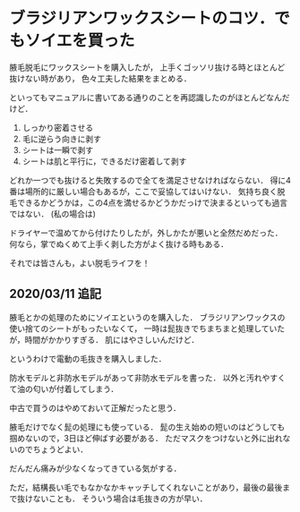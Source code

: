 ブラジリアンワックスシートのコツ．でもソイエを買った
============================

腋毛脱毛にワックスシートを購入したが，
上手くゴッソリ抜ける時とほとんど抜けない時があり，
色々工夫した結果をまとめる．

といってもマニュアルに書いてある通りのことを再認識したのがほとんどなんだけど．


1. しっかり密着させる
2. 毛に逆らう向きに剥す
3. シートは一瞬で剥す
4. シートは肌と平行に，できるだけ密着して剥す


どれか一つでも抜けると失敗するので全てを満足させなければならない．
得に4番は場所的に厳しい場合もあるが，ここで妥協してはいけない．
気持ち良く脱毛できるかどうかは，この4点を満せるかどうかだっけで決まるといっても過言ではない．
(私の場合は)

ドライヤーで温めてから付けたりしたが，外しかたが悪いと全然だめだった．
何なら，掌でぬくめて上手く剥した方がよく抜ける時もある．


それでは皆さんも，よい脱毛ライフを！

2020/03/11 追記
---------------------

腋毛とかの処理のためにソイエというのを購入した．
ブラジリアンワックスの使い捨てのシートがもったいなくて，
一時は髭抜きでちまちまと処理していたが，時間がかかりすぎる．
肌にはやさしいんだけど．

というわけで電動の毛抜きを購入しました．

防水モデルと非防水モデルがあって非防水モデルを書った．
以外と汚れやすくて油の匂いが付着してしまう．

中古で買うのはやめておいて正解だったと思う．


腋毛だけでなく髭の処理にも使っている．
髭の生え始めの短いのはどうしても掴めないので，3日ほど伸ばす必要がある．
ただマスクをつけないと外に出れないのでちょうどよい．

だんだん痛みが少なくなってきている気がする．

ただ，結構長い毛でもなかなかキャッチしてくれないことがあり，最後の最後まで抜けないことも．
そういう場合は毛抜きの方が早い．
